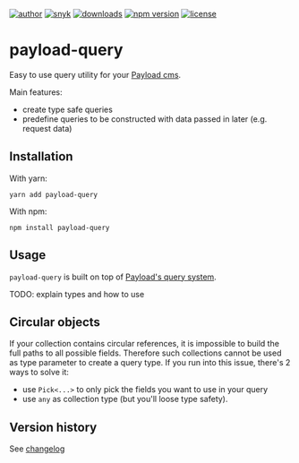 [![author](https://img.shields.io/badge/author-Teun%20Mooij-blue)](https://www.linkedin.com/in/teunmooij/)
[![snyk](https://snyk.io/test/github/teunmooij/payload-tools/badge.svg)](https://snyk.io/test/github/teunmooij/payload-tools)
[![downloads](https://img.shields.io/npm/dt/payload-query?color=blue)](https://www.npmjs.com/package/payload-query)
[![npm version](https://badge.fury.io/js/payload-query.svg)](https://www.npmjs.com/package/payload-query)
[![license](https://img.shields.io/npm/l/payload-query?color=blue)](https://img.shields.io/npm/l/payload-query)

# payload-query

Easy to use query utility for your [Payload cms](https://payloadcms.com).

Main features:

- create type safe queries
- predefine queries to be constructed with data passed in later (e.g. request data)

## Installation

With yarn:

```shell
yarn add payload-query
```

With npm:

```shell
npm install payload-query
```

## Usage

`payload-query` is built on top of [Payload's query system](https://payloadcms.com/docs/queries/overview).

TODO: explain types and how to use

## Circular objects

If your collection contains circular references, it is impossible to build the full paths to all possible fields. Therefore such collections cannot be used as type parameter to create a query type.
If you run into this issue, there's 2 ways to solve it:

- use `Pick<...>` to only pick the fields you want to use in your query
- use `any` as collection type (but you'll loose type safety).

## Version history

See [changelog](./CHANGELOG.md)
